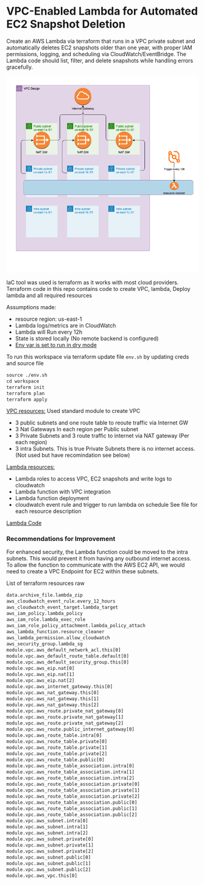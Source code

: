 # VPC-Enabled Lambda for Automated EC2 Snapshot Deletion

Create an AWS Lambda via terraform that runs in a VPC private subnet and automatically deletes EC2 snapshots older than one year, with proper IAM permissions, logging, and scheduling via CloudWatch/EventBridge. The Lambda code should list, filter, and delete snapshots while handling errors gracefully.

![A high-level diagram of the project architecture.](./diagram.drawio.png)

IaC tool was used is terraform as it works with most cloud providers.
Terraform code in this repo contains code to create VPC, lambda, Deploy lambda and all required resources

Assumptions made: 
 -  resource region: us-east-1
 -  Lambda logs/metrics are in CloudWatch
 -  Lambda will Run every 12h
 -  State is stored locally (No remote backend is configured)
 -  [Env var is set to run in dry mode](https://github.com/rpuserh/aws-lambda-app/blob/main/workspace/lambda.tf#L111)

To run this workspace via terraform update file `env.sh` by updating creds and source file
```
source ./env.sh
cd workspace
terraform init
terraform plan
terraform apply
```

[VPC resources:](https://github.com/rpuserh/aws-lambda-app/blob/main/workspace/vpc.tf) Used standard module to create VPC
 - 3 public subnets and one route table to reoute traffic via Internet GW
 - 3 Nat Gateways In each region per Public subnet
 - 3 Private Subnets and 3 route traffic to internet via NAT gateway (Per each region)
 - 3 intra Subnets. This is true Private Subnets there is no internet access. (Not used but have recomindation see below)

[Lambda resources:]((https://github.com/rpuserh/aws-lambda-app/blob/main/workspace/lambda.tf))
 - Lambda roles to access VPC, EC2 snapshots and write logs to cloudwatch
 - Lambda function with VPC integration
 - Lambda function deployment
 - cloudwatch event rule and trigger to run lambda on schedule
   See file for each resource description

[Lambda Code](https://github.com/rpuserh/aws-lambda-app/tree/main/workspace/lambda_function)


### Recommendations for Improvement
For enhanced security, the Lambda function could be moved to the intra subnets. This would prevent it from having any outbound internet access. To allow the function to communicate with the AWS EC2 API, we would need to create a VPC Endpoint for EC2 within these subnets.

List of terraform resources raw
```
data.archive_file.lambda_zip
aws_cloudwatch_event_rule.every_12_hours
aws_cloudwatch_event_target.lambda_target
aws_iam_policy.lambda_policy
aws_iam_role.lambda_exec_role
aws_iam_role_policy_attachment.lambda_policy_attach
aws_lambda_function.resource_cleaner
aws_lambda_permission.allow_cloudwatch
aws_security_group.lambda_sg
module.vpc.aws_default_network_acl.this[0]
module.vpc.aws_default_route_table.default[0]
module.vpc.aws_default_security_group.this[0]
module.vpc.aws_eip.nat[0]
module.vpc.aws_eip.nat[1]
module.vpc.aws_eip.nat[2]
module.vpc.aws_internet_gateway.this[0]
module.vpc.aws_nat_gateway.this[0]
module.vpc.aws_nat_gateway.this[1]
module.vpc.aws_nat_gateway.this[2]
module.vpc.aws_route.private_nat_gateway[0]
module.vpc.aws_route.private_nat_gateway[1]
module.vpc.aws_route.private_nat_gateway[2]
module.vpc.aws_route.public_internet_gateway[0]
module.vpc.aws_route_table.intra[0]
module.vpc.aws_route_table.private[0]
module.vpc.aws_route_table.private[1]
module.vpc.aws_route_table.private[2]
module.vpc.aws_route_table.public[0]
module.vpc.aws_route_table_association.intra[0]
module.vpc.aws_route_table_association.intra[1]
module.vpc.aws_route_table_association.intra[2]
module.vpc.aws_route_table_association.private[0]
module.vpc.aws_route_table_association.private[1]
module.vpc.aws_route_table_association.private[2]
module.vpc.aws_route_table_association.public[0]
module.vpc.aws_route_table_association.public[1]
module.vpc.aws_route_table_association.public[2]
module.vpc.aws_subnet.intra[0]
module.vpc.aws_subnet.intra[1]
module.vpc.aws_subnet.intra[2]
module.vpc.aws_subnet.private[0]
module.vpc.aws_subnet.private[1]
module.vpc.aws_subnet.private[2]
module.vpc.aws_subnet.public[0]
module.vpc.aws_subnet.public[1]
module.vpc.aws_subnet.public[2]
module.vpc.aws_vpc.this[0]
```


